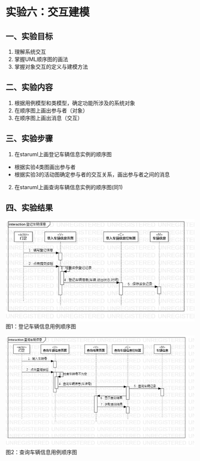 # 实验六：交互建模
## 一、实验目标
1. 理解系统交互
2. 掌握UML顺序图的画法
3. 掌握对象交互的定义与建模方法
## 二、实验内容
1. 根据用例模型和类模型，确定功能所涉及的系统对象
2. 在顺序图上画出参与者（对象）
3. 在顺序图上画出消息（交互）
## 三、实验步骤
1. 在staruml上画登记车辆信息实例的顺序图
- 根据实验4类图画出参与者
- 根据实验3的活动图确定参与者的交互关系，画出参与者之间的消息
2. 在staruml上画查询车辆信息实例的顺序图(同1)
## 四、实验结果  
![登记车辆信息用例顺序图](./lab6_1.jpg)  
图1：登记车辆信息用例顺序图

![查询车辆信息用例顺序图](./lab6_2.jpg)  
图2：查询车辆信息用例顺序图
